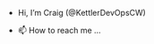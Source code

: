 - Hi, I’m Craig (@KettlerDevOpsCW)

- 📫 How to reach me ...

<!---
KettlerDevOpsCW/KettlerDevOpsCW is a ✨ special ✨ repository because its `README.md` (this file) appears on your GitHub profile.
You can click the Preview link to take a look at your changes.
--->
